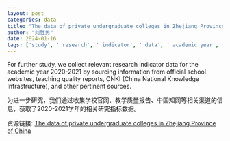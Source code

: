 ```yaml
---
layout: post
categories: data
title: "The data of private undergraduate colleges in Zhejiang Province of China"
author: "刘胜男"
date: 2024-01-16
tags: ['study', ' research', ' indicator', ' data', ' academic year', ' 2020-2021', ' school', ' website', ' teaching', ' quality', ' report', ' CNKI', ' China National Knowledge Infrastructure', ' source']
---
```


For further study, we collect relevant research indicator data for the academic year 2020-2021 by sourcing information from official school websites, teaching quality reports, CNKI (China National Knowledge Infrastructure), and other pertinent sources.

为进一步研究，我们通过收集学校官网、教学质量报告、中国知网等相关渠道的信息，获取了2020-2021学年的相关研究指标数据。

资源链接: [The data of private undergraduate colleges in Zhejiang Province of China](https://doi.org/10.57760/sciencedb.15234)
